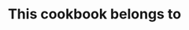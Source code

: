 ---
layout: layouts/home.njk
title: This cookbook belongs to
metaTitle: Home
favouriteRecipes: Some of my favourite recipes
randomRecipe: random recipe
---